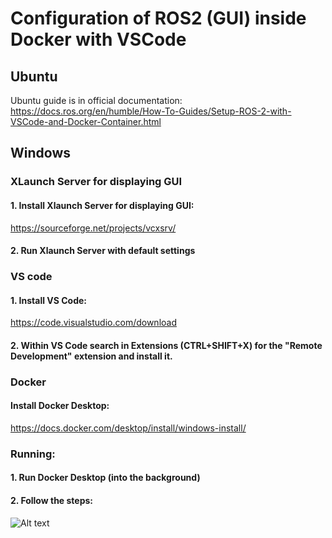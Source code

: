 # Configuration of ROS2 (GUI) inside Docker with VSCode

## Ubuntu 

Ubuntu guide is in official documentation:
https://docs.ros.org/en/humble/How-To-Guides/Setup-ROS-2-with-VSCode-and-Docker-Container.html

## Windows

### XLaunch Server for displaying GUI

#### 1. Install Xlaunch Server for displaying GUI:

https://sourceforge.net/projects/vcxsrv/

#### 2. Run Xlaunch Server with default settings

<!---
Modified files for Windows are available within this repository.
- Changed `DISPLAY` from X11 to Xlaunch
- Changed GPU access for compatibility with Windows (https://stackoverflow.com/questions/49589229/is-gpu-pass-through-possible-with-docker-for-windows)
-->

### VS code

#### 1. Install VS Code:

https://code.visualstudio.com/download

#### 2. Within VS Code search in Extensions (CTRL+SHIFT+X) for the "Remote Development" extension and install it.

### Docker

#### Install Docker Desktop:

https://docs.docker.com/desktop/install/windows-install/

### Running:

#### 1. Run Docker Desktop (into the background)

#### 2. Follow the steps:

![Alt text](https://images2.imgbox.com/81/14/L3HKlegP_o.png)

